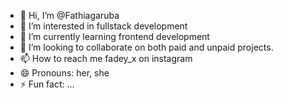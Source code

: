 - 👋 Hi, I’m @Fathiagaruba
- 👀 I’m interested in fullstack development
- 🌱 I’m currently learning frontend development
- 💞️ I’m looking to collaborate on both paid and unpaid projects.
- 📫 How to reach me fadey_x on instagram
- 😄 Pronouns: her, she
- ⚡ Fun fact: ...

<!---
Fathiagaruba/Fathiagaruba is a ✨ special ✨ repository because its `README.md` (this file) appears on your GitHub profile.
You can click the Preview link to take a look at your changes.
--->
